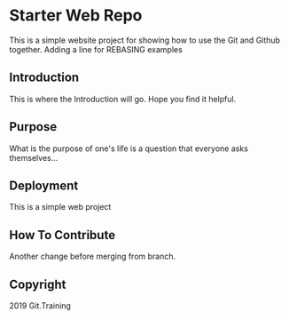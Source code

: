 # Starter Web Repo

This is a simple website project for showing how to use the Git and Github together. Adding 
a line for REBASING examples

## Introduction

This is where the Introduction will go. Hope you find it helpful.

## Purpose

What is the purpose of one's life is a question that everyone asks themselves...

## Deployment

This is a simple web project

## How To Contribute

Another change before merging from branch.

## Copyright
2019 Git.Training
